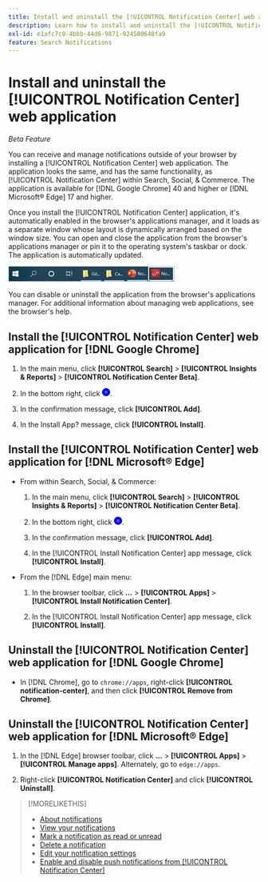 ```yaml
---
title: Install and uninstall the [!UICONTROL Notification Center] web application
description: Learn how to install and uninstall the [!UICONTROL Notification Center] web application.
exl-id: e1afc7c0-4bbb-44d6-9871-924580648fa9
feature: Search Notifications
---
```

# Install and uninstall the [!UICONTROL Notification Center] web application

*Beta Feature*

You can receive and manage notifications outside of your browser by installing a [!UICONTROL Notification Center] web application. The application looks the same, and has the same functionality, as [!UICONTROL Notification Center] within Search, Social, & Commerce. The application is available for [!DNL Google Chrome] 40 and higher or [!DNL Microsoft® Edge] 17 and higher.

Once you install the [!UICONTROL Notification Center] application, it's automatically enabled in the browser's applications manager, and it loads as a separate window whose layout is dynamically arranged based on the window size. You can open and close the application from the browser's applications manager or pin it to the operating system's taskbar or dock. The application is automatically updated.

![Notification Center icon in Microsoft® Windows taskbar](/help/search-social-commerce/assets/windows-taskbar.png "Notification Center icon in Microsoft® Windows taskbar")

You can disable or uninstall the application from the browser's applications manager. For additional information about managing web applications, see the browser's help.

## Install the [!UICONTROL Notification Center] web application for [!DNL Google Chrome]

1. In the main menu, click **[!UICONTROL Search]** > **[!UICONTROL Insights & Reports]** > **[!UICONTROL Notification Center Beta]**.

1. In the bottom right, click ![Install Notification Center web app](/help/search-social-commerce/assets/notifications-install-app.png "Install Notification Center web app").

1. In the confirmation message, click **[!UICONTROL Add]**.

1. In the Install App? message, click **[!UICONTROL Install]**.

## Install the [!UICONTROL Notification Center] web application for [!DNL Microsoft® Edge]

* From within Search, Social, & Commerce:

   1. In the main menu, click **[!UICONTROL Search]** > **[!UICONTROL Insights & Reports]** > **[!UICONTROL Notification Center Beta]**.
   
   1. In the bottom right, click ![Install Notification Center web app](/help/search-social-commerce/assets/notifications-install-app.png "Install Notification Center web app").
   
   1. In the confirmation message, click **[!UICONTROL Add]**.
   
   1. In the [!UICONTROL Install Notification Center] app message, click **[!UICONTROL Install]**.

* From the [!DNL Edge] main menu:
   
   1. In the browser toolbar, click **...** > **[!UICONTROL Apps]** > **[!UICONTROL Install Notification Center]**.
   
   1. In the [!UICONTROL Install Notification Center] app message, click **[!UICONTROL Install]**.

## Uninstall the [!UICONTROL Notification Center] web application for [!DNL Google Chrome]

* In [!DNL Chrome], go to `chrome://apps`, right-click **[!UICONTROL notification-center]**, and then click **[!UICONTROL Remove from Chrome]**.

## Uninstall the [!UICONTROL Notification Center] web application for [!DNL Microsoft® Edge]

1. In the [!DNL Edge] browser toolbar, click **...** > **[!UICONTROL Apps]** > **[!UICONTROL Manage apps]**. Alternately, go to `edge://apps`.

1. Right-click **[!UICONTROL Notification Center]** and click **[!UICONTROL Uninstall]**.

>[!MORELIKETHIS]
>
>* [About notifications](/help/search-social-commerce/notifications/notification-about.md)
>* [View your notifications](notification-view.md)
>* [Mark a notification as read or unread](notification-mark-read-unread.md)
>* [Delete a notification](notification-delete.md)
>* [Edit your notification settings](notification-edit.md)
>* [Enable and disable push notifications from [!UICONTROL Notification Center]](notifications-push-enable-disable.md)

